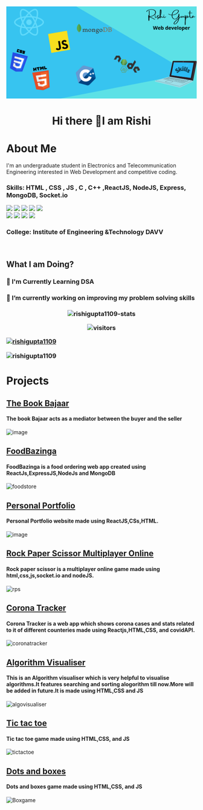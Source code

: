 

<h3 align="center"> </h3>


![](https://github.com/rishigupta1109/rishigupta1109/blob/main/skills-img.png)
<h1 align="center">Hi there 👋I am Rishi </h1>
<h1>About Me</h1>

<p>
 I'm an undergraduate student in Electronics and Telecommunication Engineering interested in Web Development and competitive coding. 
</p>

<h3> Skills: HTML , CSS , JS , C , C++  ,ReactJS, NodeJS, Express, MongoDB, Socket.io</h3>
<span>
<img src="https://img.shields.io/badge/html5%20-%23E34F26.svg?&style=for-the-badge&logo=html5&logoColor=white"/>
<img src="https://img.shields.io/badge/css3%20-%231572B6.svg?&style=for-the-badge&logo=css3&logoColor=white"/>
<img src="https://img.shields.io/badge/javascript%20-%23323330.svg?&style=for-the-badge&logo=javascript&logoColor=%23F7DF1E"/>
 <img src="https://img.shields.io/badge/-ReactJs-61DAFB?logo=react&logoColor=white&style=for-the-badge"/>
 <img src="https://img.shields.io/badge/Node.js-43853D?style=for-the-badge&logo=node.js&logoColor=white"/>

<br>
<span>
<img src="https://img.shields.io/badge/C-00599C?style=for-the-badge&logo=c&logoColor=white "/>
<img src="https://img.shields.io/badge/C%2B%2B-00599C?style=for-the-badge&logo=c%2B%2B&logoColor=white "/>

<img src="https://img.shields.io/badge/git%20-%23404d59.svg?&style=for-the-badge&logo=git&logoColor=white"/>
<img src="https://img.shields.io/badge/github%20-%23121011.svg?&style=for-the-badge&logo=github&logoColor=white"/></span>
<br>
</span>

<h3> College: Institute of Engineering &Technology DAVV </h3> <br />



<h2 align="left"> What I am Doing? </h2>

<h3>📑 I'm Currently Learning DSA </h3>

<h3>🔭 I’m currently working on improving my problem solving skills<h3>
 <center>
<img src="https://github-readme-stats.vercel.app/api?username=rishigupta1109&show_icons=true&count_private=true" alt="rishigupta1109-stats" />
<p><img src="https://visitor-badge.glitch.me/badge?page_id=rishigupta1109.rishigupta1109" alt="visitors"></p>
</center>
 <p align="left"> <a href="https://github.com/ryo-ma/github-profile-trophy"><img src="https://github-profile-trophy.vercel.app/?username=rishigupta1109" alt="rishigupta1109" /></a> </p>
<p><img align="center" src="https://github-readme-streak-stats.herokuapp.com/?user=rishigupta1109&" alt="rishigupta1109" /></p>

 
 
 <h1>Projects</h1>
 
  <h2><a href="https://www.thebookbajaar.live/">The Book Bajaar</a> </h2>
 
 <h4>The book Bajaar acts as a mediator between the buyer and the seller</h4>

 ![image](https://user-images.githubusercontent.com/84670640/207382887-ed2a5a57-cb8b-4b0c-b5cf-a90c94ba88f5.png)

 
 <h2><a href="https://www.linkedin.com/posts/rishi-gupta-027298204_webdevelopment-learning-reactjs-activity-6814595111528353792-OW1H">FoodBazinga</a> </h2>
 
 <h4>FoodBazinga is a food ordering web app created using ReactJs,ExpressJS,NodeJs and MongoDB </h4>

  ![foodstore](https://user-images.githubusercontent.com/84670640/144411975-4c571f4e-713e-4986-996c-6eeb124f40c8.PNG)
 
 <h2><a href="https://rishigupta1109.github.io/Portfolio/">Personal Portfolio</a> </h2>
 
 <h4>Personal Portfolio website made using ReactJS,CSs,HTML. </h4>
 
![image](https://user-images.githubusercontent.com/84670640/207383089-1f4ad08e-b3fe-4371-a09a-8de4cdb4ba0a.png)


 
  <h2><a href="https://rishigupta1109.github.io/RockPaperScissor/">Rock Paper Scissor Multiplayer Online</a> </h2>
 
 <h4>Rock paper scissor is a multiplayer online game made using html,css,js,socket.io and nodeJS. </h4>

![rps](https://user-images.githubusercontent.com/84670640/144414358-19e9366b-ba74-4e3a-8463-abe6f541caa9.PNG)
 
   <h2><a href="https://rishigupta1109.github.io/CoronaTracker/">Corona Tracker</a> </h2>
 
 <h4>Corona Tracker is a web app which shows corona cases and stats related to it of different counteries made using Reactjs,HTML,CSS, and covidAPI. </h4>

![coronatracker](https://user-images.githubusercontent.com/84670640/144414922-3df00dde-2c4e-47b0-9200-250eb1e78e54.PNG)
 
 
 <h2> <a href="https://rishigupta1109.github.io/algorithm_visualiser/">Algorithm Visualiser</a> </h2> 
 
 <h4>This is an Algorithm visualiser which is very helpful to visualise algorithms.It features searching and sorting alogorithm till now.More will be added in future.It is made using HTML,CSS and JS </h4>

![algovisualiser](https://user-images.githubusercontent.com/84670640/144415337-8c9b751f-ca48-4fe7-8fb9-40cb3ec0f085.PNG)
 
   <h2><a href="https://rishigupta1109.github.io/tictaktoe">Tic tac toe</a> </h2>
 
 <h4>Tic tac toe game made using HTML,CSS, and JS </h4>

 ![tictactoe](https://user-images.githubusercontent.com/84670640/144415994-86185af8-6233-415a-a8a6-98290c46e7cb.PNG)
 
   <h2><a href="https://rishigupta1109.github.io/Dots-Boxes/">Dots and boxes</a> </h2>
 
 <h4>Dots and boxes game made using HTML,CSS, and JS </h4>

![Boxgame](https://user-images.githubusercontent.com/84670640/144416326-4afc75e5-209d-447a-9dbc-4fcf9cb08d49.PNG)





 
